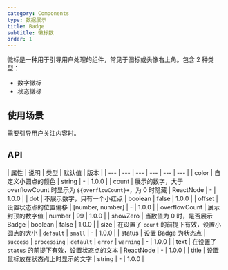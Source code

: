 ```yaml
---
category: Components
type: 数据展示
title: Badge
subtitle: 徽标数
order: 1
---
```

徽标是一种用于引导用户处理的组件，常见于图标或头像右上角。包含 2 种类型：
- 数字徽标
- 状态徽标

## 使用场景

需要引导用户关注内容时。
## API

| 属性 | 说明 | 类型 | 默认值 | 版本 |
| --- | --- | --- | --- | --- | --- |
| color | 自定义小圆点的颜色 | string | - | 1.0.0 |
| count | 展示的数字，大于 overflowCount 时显示为 `${overflowCount}+`，为 0 时隐藏 | ReactNode | - | 1.0.0 |
| dot | 不展示数字，只有一个小红点 | boolean | false | 1.0.0 |
| offset | 设置状态点的位置偏移 | \[number, number] | - | 1.0.0 |
| overflowCount | 展示封顶的数字值 | number | 99 | 1.0.0 |
| showZero | 当数值为 0 时，是否展示 Badge | boolean | false | 1.0.0 |
| size | 在设置了 `count` 的前提下有效，设置小圆点的大小 | `default` \| `small` | - | 1.0.0 |
| status | 设置 Badge 为状态点 | `success` \| `processing` \| `default` \| `error` \| `warning` | - | 1.0.0 |
| text | 在设置了 `status` 的前提下有效，设置状态点的文本 | ReactNode | - | 1.0.0 |
| title | 设置鼠标放在状态点上时显示的文字 | string | - | 1.0.0 |